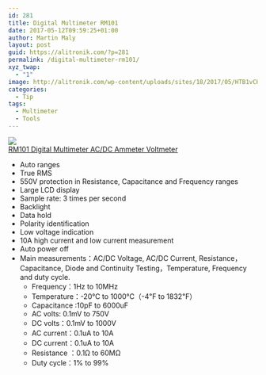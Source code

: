 ```yaml
---
id: 281
title: Digital Multimeter RM101
date: 2017-05-12T09:59:25+01:00
author: Martin Maly
layout: post
guid: https://alitronik.com/?p=281
permalink: /digital-multimeter-rm101/
xyz_twap:
  - "1"
image: http://alitronik.com/wp-content/uploads/sites/18/2017/05/HTB1vCHVOVXXXXbyXVXXq6xXFXXXt.jpg
categories:
  - Tip
tags:
  - Multimeter
  - Tools
---
```

<a href="http://s.click.aliexpress.com/e/eIu3nQN" target="_parent"><img src="//ae01.alicdn.com/kf/HTB1hxPIOVXXXXXZapXXq6xXFXXXg/-font-b-RM101-b-font-Portable-Meter-Digital-Multimeter-6000-counts-Backlight-AC-DC-Ammeter.jpg_220x220.jpg" /><span style="display: block;">RM101 Digital Multimeter AC/DC Ammeter Voltmeter</span></a>

  * Auto ranges
  * True RMS
  * 550V protection in Resistance, Capacitance and Frequency ranges
  * Large LCD display
  * Sample rate: 3 times per second
  * Backlight
  * Data hold
  * Polarity identification
  * Low voltage indication
  * 10A high current and low current measurement
  * Auto power off
  * Main measurements：AC/DC Voltage, AC/DC Current, Resistance，Capacitance, Diode and Continuity Testing，Temperature, Frequency and duty cycle. 
      * Frequency：1Hz to 10MHz
      * Temperature：-20℃ to 1000℃（-4℉ to 1832℉）
      * Capacitance :10pF to 6000uF
      * AC volts: 0.1mV to 750V
      * DC volts：0.1mV to 1000V
      * AC current：0.1uA to 10A
      * DC current：0.1uA to 10A
      * Resistance ：0.1Ω to 60MΩ
      * Duty cycle：1% to 99%